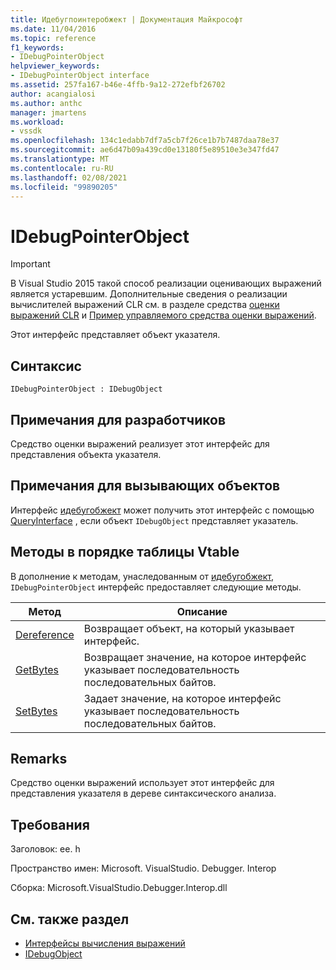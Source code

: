 ```yaml
---
title: Идебугпоинтеробжект | Документация Майкрософт
ms.date: 11/04/2016
ms.topic: reference
f1_keywords:
- IDebugPointerObject
helpviewer_keywords:
- IDebugPointerObject interface
ms.assetid: 257fa167-b46e-4ffb-9a12-272efbf26702
author: acangialosi
ms.author: anthc
manager: jmartens
ms.workload:
- vssdk
ms.openlocfilehash: 134c1edabb7df7a5cb7f26ce1b7b7487daa78e37
ms.sourcegitcommit: ae6d47b09a439cd0e13180f5e89510e3e347fd47
ms.translationtype: MT
ms.contentlocale: ru-RU
ms.lasthandoff: 02/08/2021
ms.locfileid: "99890205"
---
```

# <a name="idebugpointerobject"></a>IDebugPointerObject
> [!IMPORTANT]
> В Visual Studio 2015 такой способ реализации оценивающих выражений является устаревшим. Дополнительные сведения о реализации вычислителей выражений CLR см. в разделе средства [оценки выражений CLR](https://github.com/Microsoft/ConcordExtensibilitySamples/wiki/CLR-Expression-Evaluators) и [Пример управляемого средства оценки выражений](https://github.com/Microsoft/ConcordExtensibilitySamples/wiki/Managed-Expression-Evaluator-Sample).

 Этот интерфейс представляет объект указателя.

## <a name="syntax"></a>Синтаксис

```
IDebugPointerObject : IDebugObject
```

## <a name="notes-for-implementers"></a>Примечания для разработчиков
 Средство оценки выражений реализует этот интерфейс для представления объекта указателя.

## <a name="notes-for-callers"></a>Примечания для вызывающих объектов
 Интерфейс [идебугобжект](../../../extensibility/debugger/reference/idebugobject.md) может получить этот интерфейс с помощью [QueryInterface](/cpp/atl/queryinterface) , если объект `IDebugObject` представляет указатель.

## <a name="methods-in-vtable-order"></a>Методы в порядке таблицы Vtable
 В дополнение к методам, унаследованным от [идебугобжект](../../../extensibility/debugger/reference/idebugobject.md), `IDebugPointerObject` интерфейс предоставляет следующие методы.

|Метод|Описание|
|------------|-----------------|
|[Dereference](../../../extensibility/debugger/reference/idebugpointerobject-dereference.md)|Возвращает объект, на который указывает интерфейс.|
|[GetBytes](../../../extensibility/debugger/reference/idebugpointerobject-getbytes.md)|Возвращает значение, на которое интерфейс указывает последовательность последовательных байтов.|
|[SetBytes](../../../extensibility/debugger/reference/idebugpointerobject-setbytes.md)|Задает значение, на которое интерфейс указывает последовательность последовательных байтов.|

## <a name="remarks"></a>Remarks
 Средство оценки выражений использует этот интерфейс для представления указателя в дереве синтаксического анализа.

## <a name="requirements"></a>Требования
 Заголовок: ee. h

 Пространство имен: Microsoft. VisualStudio. Debugger. Interop

 Сборка: Microsoft.VisualStudio.Debugger.Interop.dll

## <a name="see-also"></a>См. также раздел
- [Интерфейсы вычисления выражений](../../../extensibility/debugger/reference/expression-evaluation-interfaces.md)
- [IDebugObject](../../../extensibility/debugger/reference/idebugobject.md)
